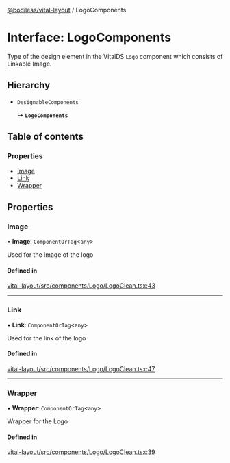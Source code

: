 [@bodiless/vital-layout](../README.md) / LogoComponents

# Interface: LogoComponents

Type of the design element in the VitalDS `Logo` component which consists of Linkable Image.

## Hierarchy

- `DesignableComponents`

  ↳ **`LogoComponents`**

## Table of contents

### Properties

- [Image](LogoComponents.md#image)
- [Link](LogoComponents.md#link)
- [Wrapper](LogoComponents.md#wrapper)

## Properties

### Image

• **Image**: `ComponentOrTag`<`any`\>

Used for the image of the logo

#### Defined in

[vital-layout/src/components/Logo/LogoClean.tsx:43](https://github.com/dtargons/Bodiless-JS/blob/2c593824/packages/vital-layout/src/components/Logo/LogoClean.tsx#L43)

___

### Link

• **Link**: `ComponentOrTag`<`any`\>

Used for the link of the logo

#### Defined in

[vital-layout/src/components/Logo/LogoClean.tsx:47](https://github.com/dtargons/Bodiless-JS/blob/2c593824/packages/vital-layout/src/components/Logo/LogoClean.tsx#L47)

___

### Wrapper

• **Wrapper**: `ComponentOrTag`<`any`\>

Wrapper for the Logo

#### Defined in

[vital-layout/src/components/Logo/LogoClean.tsx:39](https://github.com/dtargons/Bodiless-JS/blob/2c593824/packages/vital-layout/src/components/Logo/LogoClean.tsx#L39)
